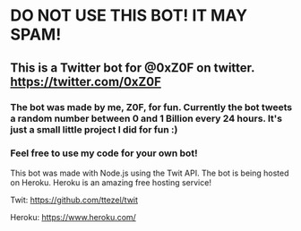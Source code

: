 # DO NOT USE THIS BOT! IT MAY SPAM! #

## This is a Twitter bot for @0xZ0F on twitter. https://twitter.com/0xZ0F

### The bot was made by me, Z0F, for fun. Currently the bot tweets a random number between 0 and 1 Billion every 24 hours. It's just a small little project I did for fun :)

### Feel free to use my code for your own bot!



This bot was made with Node.js using the Twit API. The bot is being hosted on Heroku. Heroku is an amazing free hosting service!

Twit: https://github.com/ttezel/twit

Heroku: https://www.heroku.com/
